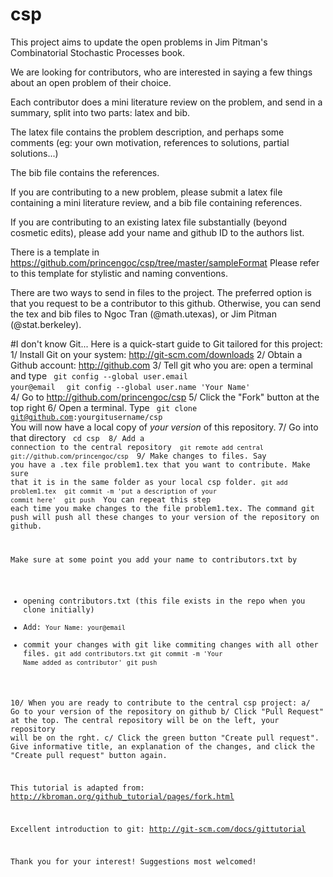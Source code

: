 # csp
This project aims to update the open problems in Jim Pitman's Combinatorial Stochastic Processes book. 

We are looking for contributors, who are interested in saying a few things about an open problem of their choice.

Each contributor does a mini literature review on the problem, and send in a summary, split into two parts: latex and bib.

The latex file contains the problem description, and perhaps some comments (eg: your own motivation, references to solutions, partial solutions...)

The bib file contains the references.

If you are contributing to a new problem, please submit a latex file containing a mini literature review, and a bib file containing references. 

If you are contributing to an existing latex file substantially (beyond cosmetic edits), please add your name and github ID to the authors list. 

There is a template in
https://github.com/princengoc/csp/tree/master/sampleFormat
Please refer to this template for stylistic and naming conventions.

There are two ways to send in files to the project. The preferred option is that you request to be a contributor to this github. Otherwise, you can send the tex and bib files to Ngoc Tran (@math.utexas), or Jim Pitman (@stat.berkeley).

#I don't know Git...
Here is a quick-start guide to Git tailored for this project:
1/ Install Git on your system: http://git-scm.com/downloads
2/ Obtain a Github account: http://github.com
3/ Tell git who you are: open a terminal and type
<code> git config --global user.email your@email </code>
<code> git config --global user.name 'Your Name' </code>
4/ Go to
http://github.com/princengoc/csp
5/ Click the "Fork" button at the top right
6/ Open a terminal. Type
<code> git clone git@github.com:yourgitusername/csp </code>
You will now have a local copy of *your version* of this repository. 
7/ Go into that directory
<code> cd csp </cd>
8/ Add a connection to the central repository
<code> git remote add central git://github.com/princengoc/csp </code>
9/ Make changes to files. Say you have a .tex file problem1.tex  that you want to contribute. Make sure that it is in the same folder as your local csp folder.
<code>git add problem1.tex </code>
<code>git commit -m 'put a description of your commit here' </code>
<code>git push </code>
You can repeat this step each time you make changes to the file problem1.tex. The command git push will push all these changes to your version of the repository on github. 

Make sure at some point you add your name to contributors.txt by 
- opening contributors.txt (this file exists in the repo when you clone initially)
- Add:
<code>Your Name: your@email</code>
- commit your changes with git like commiting changes with all other files.
<code>git add contributors.txt</code>
<code>git commit -m 'Your Name added as contributor'</code>
<code>git push</code>

10/ When you are ready to contribute to the central csp project:
a/ Go to your version of the repository on github
b/ Click "Pull Request" at the top. The central repository will be on the left, your repository will be on the rght. 
c/ Click the green button "Create pull request". Give informative title, an explanation of the changes, and click the "Create pull request" button again. 

This tutorial is adapted from:
http://kbroman.org/github_tutorial/pages/fork.html

Excellent introduction to git:
http://git-scm.com/docs/gittutorial

Thank you for your interest! Suggestions most welcomed!

